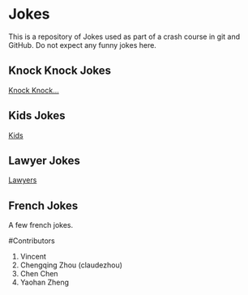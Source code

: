 # Jokes
This is a repository of Jokes used as part of a crash course in git and GitHub.
Do not expect any funny jokes here.

## Knock Knock Jokes
[Knock Knock...](KnockKnock/content.md)

## Kids Jokes
[Kids](Kids/content.md)

## Lawyer Jokes
[Lawyers](Lawyers/content.md)

## French Jokes
A few french jokes.


#Contributors
1. Vincent
2. Chengqing Zhou (claudezhou)
3. Chen Chen
4. Yaohan Zheng
